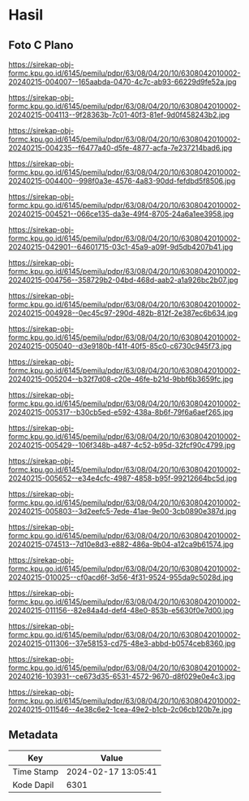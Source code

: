 # Hasil

## Foto C Plano

https://sirekap-obj-formc.kpu.go.id/6145/pemilu/pdpr/63/08/04/20/10/6308042010002-20240215-004007--165aabda-0470-4c7c-ab93-66229d9fe52a.jpg

https://sirekap-obj-formc.kpu.go.id/6145/pemilu/pdpr/63/08/04/20/10/6308042010002-20240215-004113--9f28363b-7c01-40f3-81ef-9d0f458243b2.jpg

https://sirekap-obj-formc.kpu.go.id/6145/pemilu/pdpr/63/08/04/20/10/6308042010002-20240215-004235--f6477a40-d5fe-4877-acfa-7e237214bad6.jpg

https://sirekap-obj-formc.kpu.go.id/6145/pemilu/pdpr/63/08/04/20/10/6308042010002-20240215-004400--998f0a3e-4576-4a83-90dd-fefdbd5f8506.jpg

https://sirekap-obj-formc.kpu.go.id/6145/pemilu/pdpr/63/08/04/20/10/6308042010002-20240215-004521--066ce135-da3e-49f4-8705-24a6a1ee3958.jpg

https://sirekap-obj-formc.kpu.go.id/6145/pemilu/pdpr/63/08/04/20/10/6308042010002-20240215-042901--64601715-03c1-45a9-a09f-9d5db4207b41.jpg

https://sirekap-obj-formc.kpu.go.id/6145/pemilu/pdpr/63/08/04/20/10/6308042010002-20240215-004756--358729b2-04bd-468d-aab2-a1a926bc2b07.jpg

https://sirekap-obj-formc.kpu.go.id/6145/pemilu/pdpr/63/08/04/20/10/6308042010002-20240215-004928--0ec45c97-290d-482b-812f-2e387ec6b634.jpg

https://sirekap-obj-formc.kpu.go.id/6145/pemilu/pdpr/63/08/04/20/10/6308042010002-20240215-005040--d3e9180b-f41f-40f5-85c0-c6730c945f73.jpg

https://sirekap-obj-formc.kpu.go.id/6145/pemilu/pdpr/63/08/04/20/10/6308042010002-20240215-005204--b32f7d08-c20e-46fe-b21d-9bbf6b3659fc.jpg

https://sirekap-obj-formc.kpu.go.id/6145/pemilu/pdpr/63/08/04/20/10/6308042010002-20240215-005317--b30cb5ed-e592-438a-8b6f-79f6a6aef265.jpg

https://sirekap-obj-formc.kpu.go.id/6145/pemilu/pdpr/63/08/04/20/10/6308042010002-20240215-005429--106f348b-a487-4c52-b95d-32fcf90c4799.jpg

https://sirekap-obj-formc.kpu.go.id/6145/pemilu/pdpr/63/08/04/20/10/6308042010002-20240215-005652--e34e4cfc-4987-4858-b95f-99212664bc5d.jpg

https://sirekap-obj-formc.kpu.go.id/6145/pemilu/pdpr/63/08/04/20/10/6308042010002-20240215-005803--3d2eefc5-7ede-41ae-9e00-3cb0890e387d.jpg

https://sirekap-obj-formc.kpu.go.id/6145/pemilu/pdpr/63/08/04/20/10/6308042010002-20240215-074513--7d10e8d3-e882-486a-9b04-a12ca9b61574.jpg

https://sirekap-obj-formc.kpu.go.id/6145/pemilu/pdpr/63/08/04/20/10/6308042010002-20240215-010025--cf0acd6f-3d56-4f31-9524-955da9c5028d.jpg

https://sirekap-obj-formc.kpu.go.id/6145/pemilu/pdpr/63/08/04/20/10/6308042010002-20240215-011156--82e84a4d-def4-48e0-853b-e5630f0e7d00.jpg

https://sirekap-obj-formc.kpu.go.id/6145/pemilu/pdpr/63/08/04/20/10/6308042010002-20240215-011306--37e58153-cd75-48e3-abbd-b0574ceb8360.jpg

https://sirekap-obj-formc.kpu.go.id/6145/pemilu/pdpr/63/08/04/20/10/6308042010002-20240216-103931--ce673d35-6531-4572-9670-d8f029e0e4c3.jpg

https://sirekap-obj-formc.kpu.go.id/6145/pemilu/pdpr/63/08/04/20/10/6308042010002-20240215-011546--4e38c6e2-1cea-49e2-b1cb-2c06cb120b7e.jpg


## Metadata

| Key        | Value               |
| ---------- | ------------------- |
| Time Stamp | 2024-02-17 13:05:41 |
| Kode Dapil | 6301                |



